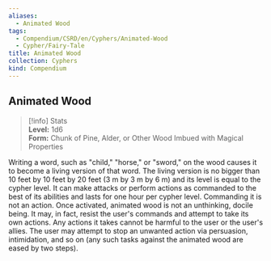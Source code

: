 ```yaml
---
aliases:
  - Animated Wood
tags:
  - Compendium/CSRD/en/Cyphers/Animated-Wood
  - Cypher/Fairy-Tale
title: Animated Wood
collection: Cyphers
kind: Compendium
---
```

## Animated Wood  
>[!info] Stats  
> **Level:** 1d6  
> **Form:** Chunk of Pine, Alder, or Other Wood Imbued with Magical Properties
  
Writing a word, such as "child," "horse," or "sword," on the wood causes it to become a living version of that word. The living version is no bigger than 10 feet by 10 feet by 20 feet (3 m by 3 m by 6 m) and its level is equal to the cypher level. It can make attacks or perform actions as commanded to the best of its abilities and lasts for one hour per cypher level. Commanding it is not an action. Once activated, animated wood is not an unthinking, docile being. It may, in fact, resist the user's commands and attempt to take its own actions. Any actions it takes cannot be harmful to the user or the user's allies. The user may attempt to stop an unwanted action via persuasion, intimidation, and so on (any such tasks against the animated wood are eased by two steps).